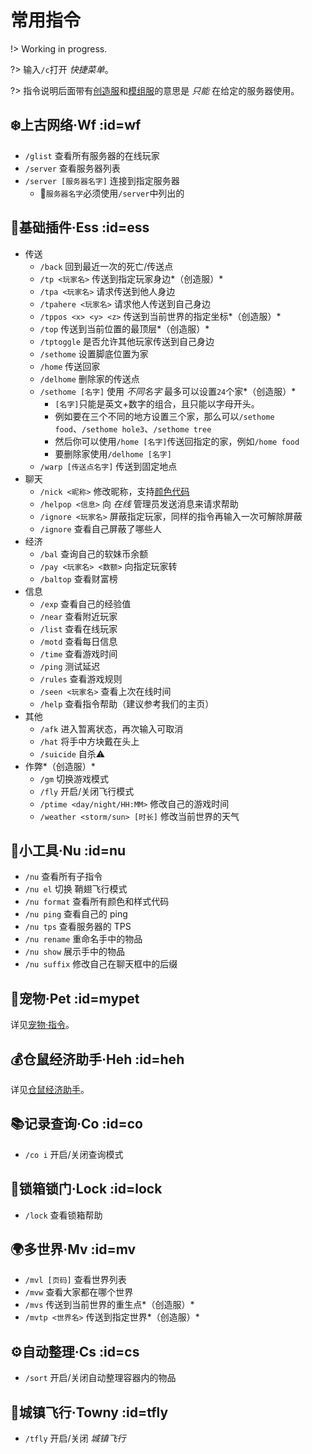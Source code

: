 [creative]: /welcome/servers.md#creative
[modded]: /welcome/servers.md#modded

# 常用指令

!> Working in progress.

<!-- ?> 下面指令将按照 *所属插件* 来排列。 -->

?> 输入`/c`打开 *快捷菜单*。

?> 指令说明后面带有[创造服][creative]和[模组服][modded]的意思是 *只能* 在给定的服务器使用。

## ❄️上古网络·Wf :id=wf

- `/glist` 查看所有服务器的在线玩家
- `/server` 查看服务器列表
- `/server [服务器名字]` 连接到指定服务器
  - 📌`服务器名字`必须使用`/server`中列出的

## 🧩基础插件·Ess :id=ess

- 传送
  - `/back` 回到最近一次的死亡/传送点
  - `/tp <玩家名>` 传送到指定玩家身边*（创造服）*
  - `/tpa <玩家名>` 请求传送到他人身边
  - `/tpahere <玩家名>` 请求他人传送到自己身边
  - `/tppos <x> <y> <z>` 传送到当前世界的指定坐标*（创造服）*
  - `/top` 传送到当前位置的最顶层*（创造服）*
  - `/tptoggle` 是否允许其他玩家传送到自己身边
  - `/sethome` 设置脚底位置为家
  - `/home` 传送回家
  - `/delhome` 删除家的传送点
  - `/sethome [名字]` 使用 *不同名字* 最多可以设置`24`个家*（创造服）*
    - `[名字]`只能是英文+数字的组合，且只能以字母开头。
    - 例如要在三个不同的地方设置三个家，那么可以`/sethome food`、`/sethome hole3`、`/sethome tree`
    - 然后你可以使用`/home [名字]`传送回指定的家，例如`/home food`
    - 要删除家使用`/delhome [名字]`
  - `/warp [传送点名字]` 传送到固定地点
- 聊天
  - `/nick <昵称>` 修改昵称，支持[颜色代码](/plugins/chatutil.md)
  - `/helpop <信息>` 向 *在线* 管理员发送消息来请求帮助
  - `/ignore <玩家名>` 屏蔽指定玩家，同样的指令再输入一次可解除屏蔽
  - `/ignore` 查看自己屏蔽了哪些人
- 经济
  - `/bal` 查询自己的软妹币余额
  - `/pay <玩家名> <数额>` 向指定玩家转
  - `/baltop` 查看财富榜
- 信息
  - `/exp` 查看自己的经验值
  - `/near` 查看附近玩家
  - `/list` 查看在线玩家
  - `/motd` 查看每日信息
  - `/time` 查看游戏时间
  - `/ping` 测试延迟
  - `/rules` 查看游戏规则
  - `/seen <玩家名>` 查看上次在线时间
  - `/help` 查看指令帮助（建议参考我们的主页）
- 其他
  - `/afk` 进入暂离状态，再次输入可取消
  - `/hat` 将手中方块戴在头上
  - `/suicide` 自杀⚠️
- 作弊*（创造服）*
  - `/gm` 切换游戏模式
  - `/fly` 开启/关闭飞行模式
  - `/ptime <day/night/HH:MM>` 修改自己的游戏时间
  - `/weather <storm/sun> [时长]` 修改当前世界的天气

## 🍰小工具·Nu :id=nu

- `/nu` 查看所有子指令
- `/nu el` 切换 鞘翅飞行模式
- `/nu format` 查看所有颜色和样式代码
- `/nu ping` 查看自己的 ping
- `/nu tps` 查看服务器的 TPS
- `/nu rename` 重命名手中的物品
- `/nu show` 展示手中的物品
- `/nu suffix` 修改自己在聊天框中的后缀

## 🐶宠物·Pet :id=mypet

详见[宠物·指令](/plugins/mypet.md#cmds)。

## 💰仓鼠经济助手·Heh :id=heh

详见[仓鼠经济助手](/plugins/trade.md)。

## 📚记录查询·Co :id=co

- `/co i` 开启/关闭查询模式

## 🔐锁箱锁门·Lock :id=lock

- `/lock` 查看锁箱帮助

## 🌍多世界·Mv :id=mv

- `/mvl [页码]` 查看世界列表
- `/mvw` 查看大家都在哪个世界
- `/mvs` 传送到当前世界的重生点*（创造服）*
- `/mvtp <世界名>` 传送到指定世界*（创造服）*

## ⚙️自动整理·Cs :id=cs

- `/sort` 开启/关闭自动整理容器内的物品

## 🚀城镇飞行·Towny :id=tfly

- `/tfly` 开启/关闭 *城镇飞行*
